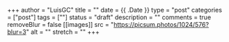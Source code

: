+++
author = "LuisGC"
title = ""
date = {{ .Date }}
type = "post"
categories = ["post"]
tags = [""]
status = "draft"
description = ""
comments = true
removeBlur = false
[[images]]
  src = "https://picsum.photos/1024/576?blur=3"
  alt = ""
  stretch = ""
+++
